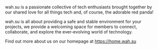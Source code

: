 wah.su is a passionate collective of tech enthusiasts brought together by our shared love for all things tech and, of course, the adorable red panda! 

wah.su is all about providing a safe and stable environment for your projects, we provide a welcoming space for members to connect, collaborate, and explore the ever-evolving world of technology. 

Find out more about us on our homepage at https://home.wah.su
